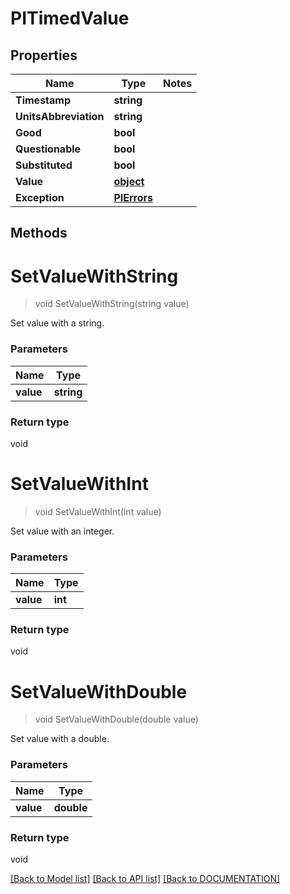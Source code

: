 # PITimedValue

## Properties
Name | Type | Notes
------------ | ------------- | -------------
**Timestamp** | **string**
**UnitsAbbreviation** | **string**
**Good** | **bool**
**Questionable** | **bool**
**Substituted** | **bool**
**Value** | **[**object**](../Model/Object.md)**
**Exception** | **[**PIErrors**](../Model/PIErrors.md)**

## Methods

# **SetValueWithString**
> void SetValueWithString(string value)

Set value with a string.

### Parameters

Name | Type
------------- | -------------
 **value** | **string**

### Return type

void


# **SetValueWithInt**
> void SetValueWithInt(int value)

Set value with an integer.

### Parameters

Name | Type
------------- | -------------
 **value** | **int**

### Return type

void


# **SetValueWithDouble**
> void SetValueWithDouble(double value)

Set value with a double.

### Parameters

Name | Type
------------- | -------------
 **value** | **double**

### Return type

void

[[Back to Model list]](../../DOCUMENTATION.md#documentation-for-models) [[Back to API list]](../../DOCUMENTATION.md#documentation-for-api-endpoints) [[Back to DOCUMENTATION]](../../DOCUMENTATION.md)
